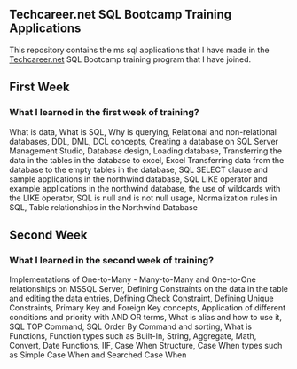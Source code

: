 ## Techcareer.net SQL Bootcamp Training Applications

 This repository contains the ms sql applications that I have made in the <a href='https://www.techcareer.net/en'>Techcareer.net</a> SQL Bootcamp training program that I have joined.
 
 ## First Week
 ### What I learned in the first week of training?
What is data, What is SQL, Why is querying, Relational and non-relational databases, DDL, DML, DCL concepts, Creating a database on SQL Server Management Studio, Database design, Loading database, Transferring the data in the tables in the database to excel, Excel Transferring data from the database to the empty tables in the database, SQL SELECT clause and sample applications in the northwind database, SQL LIKE operator and example applications in the northwind database, the use of wildcards with the LIKE operator, SQL is null and is not null usage, Normalization rules in SQL, Table relationships in the Northwind Database

 ## Second Week
 ### What I learned in the second week of training?
 Implementations of One-to-Many - Many-to-Many and One-to-One relationships on MSSQL Server, Defining Constraints on the data in the table and editing the data entries, Defining Check Constraint, Defining Unique Constraints, Primary Key and Foreign Key concepts, Application of different conditions and priority with AND OR terms, What is alias and how to use it, SQL TOP Command, SQL Order By Command and sorting, What is Functions, Function types such as Built-In, String, Aggregate, Math, Convert, Date Functions, IIF, Case When Structure, Case When types such as Simple Case When and Searched Case When
